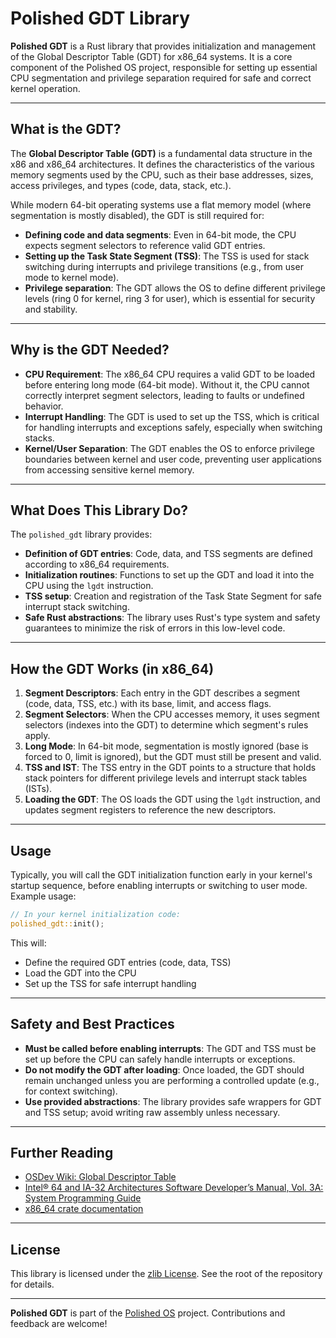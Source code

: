 # Polished GDT Library

**Polished GDT** is a Rust library that provides initialization and management of the Global Descriptor Table (GDT) for x86_64 systems. It is a core component of the Polished OS project, responsible for setting up essential CPU segmentation and privilege separation required for safe and correct kernel operation.

______________________________________________________________________

## What is the GDT?

The **Global Descriptor Table (GDT)** is a fundamental data structure in the x86 and x86_64 architectures. It defines the characteristics of the various memory segments used by the CPU, such as their base addresses, sizes, access privileges, and types (code, data, stack, etc.).

While modern 64-bit operating systems use a flat memory model (where segmentation is mostly disabled), the GDT is still required for:

- **Defining code and data segments**: Even in 64-bit mode, the CPU expects segment selectors to reference valid GDT entries.
- **Setting up the Task State Segment (TSS)**: The TSS is used for stack switching during interrupts and privilege transitions (e.g., from user mode to kernel mode).
- **Privilege separation**: The GDT allows the OS to define different privilege levels (ring 0 for kernel, ring 3 for user), which is essential for security and stability.

______________________________________________________________________

## Why is the GDT Needed?

- **CPU Requirement**: The x86_64 CPU requires a valid GDT to be loaded before entering long mode (64-bit mode). Without it, the CPU cannot correctly interpret segment selectors, leading to faults or undefined behavior.
- **Interrupt Handling**: The GDT is used to set up the TSS, which is critical for handling interrupts and exceptions safely, especially when switching stacks.
- **Kernel/User Separation**: The GDT enables the OS to enforce privilege boundaries between kernel and user code, preventing user applications from accessing sensitive kernel memory.

______________________________________________________________________

## What Does This Library Do?

The `polished_gdt` library provides:

- **Definition of GDT entries**: Code, data, and TSS segments are defined according to x86_64 requirements.
- **Initialization routines**: Functions to set up the GDT and load it into the CPU using the `lgdt` instruction.
- **TSS setup**: Creation and registration of the Task State Segment for safe interrupt stack switching.
- **Safe Rust abstractions**: The library uses Rust's type system and safety guarantees to minimize the risk of errors in this low-level code.

______________________________________________________________________

## How the GDT Works (in x86_64)

1. **Segment Descriptors**: Each entry in the GDT describes a segment (code, data, TSS, etc.) with its base, limit, and access flags.
1. **Segment Selectors**: When the CPU accesses memory, it uses segment selectors (indexes into the GDT) to determine which segment's rules apply.
1. **Long Mode**: In 64-bit mode, segmentation is mostly ignored (base is forced to 0, limit is ignored), but the GDT must still be present and valid.
1. **TSS and IST**: The TSS entry in the GDT points to a structure that holds stack pointers for different privilege levels and interrupt stack tables (ISTs).
1. **Loading the GDT**: The OS loads the GDT using the `lgdt` instruction, and updates segment registers to reference the new descriptors.

______________________________________________________________________

## Usage

Typically, you will call the GDT initialization function early in your kernel's startup sequence, before enabling interrupts or switching to user mode. Example usage:

```rust
// In your kernel initialization code:
polished_gdt::init();
```

This will:

- Define the required GDT entries (code, data, TSS)
- Load the GDT into the CPU
- Set up the TSS for safe interrupt handling

______________________________________________________________________

## Safety and Best Practices

- **Must be called before enabling interrupts**: The GDT and TSS must be set up before the CPU can safely handle interrupts or exceptions.
- **Do not modify the GDT after loading**: Once loaded, the GDT should remain unchanged unless you are performing a controlled update (e.g., for context switching).
- **Use provided abstractions**: The library provides safe wrappers for GDT and TSS setup; avoid writing raw assembly unless necessary.

______________________________________________________________________

## Further Reading

- [OSDev Wiki: Global Descriptor Table](https://wiki.osdev.org/Global_Descriptor_Table)
- [Intel® 64 and IA-32 Architectures Software Developer’s Manual, Vol. 3A: System Programming Guide](https://www.intel.com/content/www/us/en/developer/articles/technical/intel-sdm.html)
- [x86_64 crate documentation](https://docs.rs/x86_64/latest/x86_64/structures/gdt/index.html)

______________________________________________________________________

## License

This library is licensed under the [zlib License](https://zlib.net/zlib_license.html). See the root of the repository for details.

______________________________________________________________________

**Polished GDT** is part of the [Polished OS](../README.md) project. Contributions and feedback are welcome!
